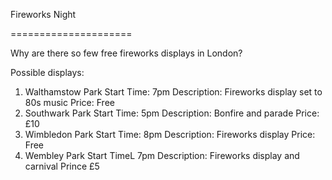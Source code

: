 
Fireworks Night

=====================

Why are there so few free fireworks displays in London?

Possible displays: 
1. Walthamstow Park 
	Start Time: 7pm 
	Description: Fireworks display set to 80s music
	Price: Free
2. Southwark Park
	Start Time: 5pm
	Description: Bonfire and parade
	Price: £10
3. Wimbledon Park
	Start Time: 8pm
	Description: Fireworks display 
	Price: Free
4. Wembley Park
	Start TimeL 7pm
	Description: Fireworks display and carnival
	Prince £5


